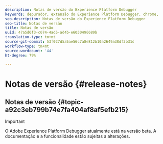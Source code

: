 ```yaml
---
description: Notas de versão do Experience Platform Debugger
keywords: depurador, extensão do Experience Platform Debugger, chrome, extensão, notas de versão
seo-description: Notas de versão do Experience Platform Debugger
seo-title: Notas de versão
title: Notas de versão
uuid: 47a5d6f3-c074-4ad5-ad4b-e6030496689b
translation-type: tm+mt
source-git-commit: 53f027d5a5ae56c7a8e812b10a2649a38df3b31d
workflow-type: tm+mt
source-wordcount: '44'
ht-degree: 79%

---
```



# Notas de versão {#release-notes}

## Notas de versão {#topic-a92c3eb799b74e7fa404af8af5efb215}

>[!IMPORTANT]
>
>O Adobe Experience Platform Debugger atualmente está na versão beta. A documentação e a funcionalidade estão sujeitas a alterações.
